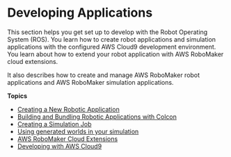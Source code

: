 # Developing Applications<a name="development"></a>

This section helps you get set up to develop with the Robot Operating System \(ROS\)\. You learn how to create robot applications and simulation applications with the configured AWS Cloud9 development environment\. You learn about how to extend your robot application with AWS RoboMaker cloud extensions\. 

It also describes how to create and manage AWS RoboMaker robot applications and AWS RoboMaker simulation applications\.

**Topics**
+ [Creating a New Robotic Application](application-create-new.md)
+ [Building and Bundling Robotic Applications with Colcon](application-build-bundle.md)
+ [Creating a Simulation Job](application-create-simjob.md)
+ [Using generated worlds in your simulation](application-worlds-using.md)
+ [AWS RoboMaker Cloud Extensions](cloud-services-integration.md)
+ [Developing with AWS Cloud9](cloud9.md)